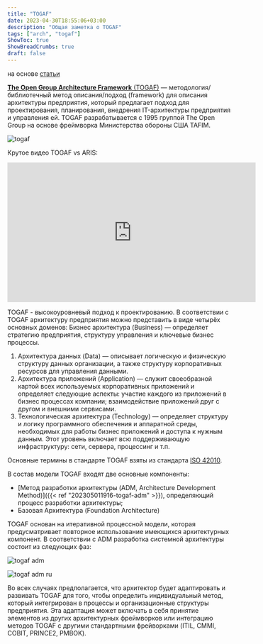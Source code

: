 ```yaml
---
title: "TOGAF"
date: 2023-04-30T18:55:06+03:00
description: "Общая заметка о TOGAF"
tags: ["arch", "togaf"]
ShowToc: true
ShowBreadCrumbs: true
draft: false
---
```


на основе [статьи](http://sewiki.ru/TOGAF)

[**The Open Group Architecture Framework** (TOGAF)](https://www.opengroup.org/togaf) — методология/библиотечный метод описания/подход (framework) для описания архитектуры предприятия, который предлагает подход для проектирования, планирования, внедрения IT-архитектуры предприятия и управления ей. TOGAF разрабатывается с 1995 группой The Open Group на основе фреймворка Министерства обороны США TAFIM.

![togaf](/img/togaf/togaf-framework.jpg)

Крутое видео TOGAF vs ARIS:

<iframe
    width="560"
    height="315"
    src="https://www.youtube.com/embed/Q0Hf-SAyORQ"
    title="YouTube video player"
    frameborder="0"
    allow="accelerometer; autoplay; clipboard-write; encrypted-media; gyroscope; picture-in-picture; web-share"
    allowfullscreen>
</iframe>

TOGAF - высокоуровневый подход к проектированию. В соответствии с TOGAF архитектуру предприятия можно представить в виде четырёх основных доменов:
Бизнес архитектура (Business) — определяет стратегию предприятия, структуру управления и ключевые бизнес процессы.

1. Архитектура данных (Data) — описывает логическую и физическую структуру данных организации, а также структуру корпоративных ресурсов для управления данными.
2. Архитектура приложений (Application) — служит своеобразной картой всех используемых корпоративных приложений и определяет следующие аспекты:
участие каждого из приложений в бизнес процессах компании;
взаимодействие приложений друг с другом и внешними сервисами.
3. Технологическая архитектура (Technology) — определяет структуру и логику программного обеспечения и аппаратной среды, необходимых для работы бизнес приложений и доступа к нужным данным. Этот уровень включает всю поддерживающую инфраструктуру: сети, сервера, процессинг и т.п.

Основные термины в стандарте TOGAF взяты из стандарта [ISO 42010](http://sewiki.ru/ISO/IEC/IEEE_42010).

В состав модели TOGAF входят две основные компоненты:

- [Метод разработки архитектуры (ADM, Architecture Development Method)]({{< ref "202305011916-togaf-adm" >}}), определяющий процесс разработки архитектуры;
- Базовая Архитектура (Foundation Architecture)

TOGAF основан на итеративной процессной модели, которая предусматривает повторное использование имеющихся архитектурных компонент. В соответствии с ADM разработка системной архитектуры состоит из следующих фаз:

![togaf adm](/img/togaf/togaf-adm.jpg)

![togaf adm ru](/img/togaf/togaf-adm-ru.jpg)

Во всех случаях предполагается, что архитектор будет адаптировать и развивать TOGAF для того, чтобы определить индивидуальный метод, который интегрирован в процессы и организационные структуры предприятия. Эта адаптация может включать в себя принятие элементов из других архитектурных фреймворков или интеграцию методов TOGAF с другими стандартными фрейворками (ITIL, CMMI, COBIT, PRINCE2, PMBOK).